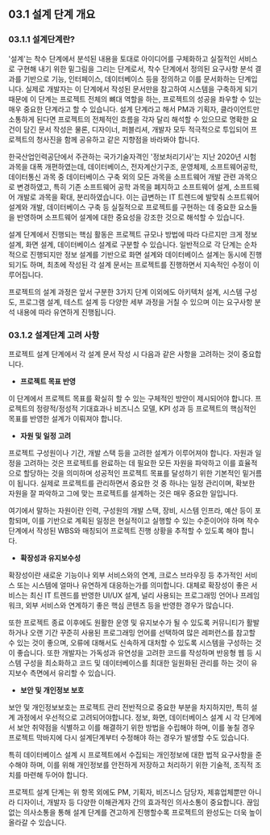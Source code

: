 ## 03.1 설계 단계 개요

### 03.1.1 설계단계란?

'설계'는 착수 단계에서 분석된 내용을 토대로 아이디어를 구체화하고 실질적인 서비스로 구현해 내기 위한 밑그림을 그리는 단계로서, 착수 단계에서 정의된 요구사항 분석 결과를 기반으로 기능, 인터페이스, 데이터베이스 등을 정의하고 이를 문서화하는 단계입니다.
실제로 개발자는 이 단계에서 작성된 문서만을 참고하여 시스템을 구축하게 되기 때문에 이 단계는 프로젝트 전체의 뼈대 역할을 하는, 프로젝트의 성공을 좌우할 수 있는 매우 중요한 단계라고 할 수 있습니다.
설계 단계라고 해서 PM과 기획자, 클라이언트만 소통하게 된다면 프로젝트의 전체적인 흐름을 각자 달리 해석할 수 있으므로 명확한 요건이 담긴 문서 작성은 물론, 디자이너, 퍼블리셔, 개발자 모두 적극적으로 투입되어 프로젝트의 청사진을 함께 공유하고 같은 지향점을 바라봐야 합니다.

한국산업인력공단에서 주관하는 국가기술자격인 '정보처리기사'는 지난 2020년 시험 과목을 대폭 개편하였는데, 데이터베이스, 전자계산기구조, 운영체제, 소프트웨어공학, 데이터통신 과목 중 데이터베이스 구축 외의 모든 과목을 소프트웨어 개발 관련 과목으로 변경하였고, 특히 기존 소프트웨어 공학 과목을 폐지하고 소프트웨어 설계, 소프트웨어 개발로 과목을 확대, 분리하였습니다. 이는 급변하는 IT 트렌드에 발맞춰 소프트웨어 설계와 개발, 데이터베이스 구축 등 실질적으로 프로젝트를 구현하는 데 중요한 요소들을 반영하며 소프트웨어 설계에 대한 중요성을 강조한 것으로 해석할 수 있습니다.

설계 단계에서 진행되는 핵심 활동은 프로젝트 규모나 방법에 따라 다르지만 크게 정보 설계, 화면 설계, 데이터베이스 설계로 구분할 수 있습니다. 일반적으로 각 단계는 순차적으로 진행되지만 정보 설계를 기반으로 화면 설계와 데이터베이스 설계는 동시에 진행되기도 하며, 최초에 작성된 각 설계 문서는 프로젝트를 진행하면서 지속적인 수정이 이루어집니다.

프로젝트의 설계 과정은 앞서 구분한 3가지 단계 이외에도 아키텍처 설계, 시스템 구성도, 프로그램 설계, 테스트 설계 등 다양한 세부 과정을 거칠 수 있으며 이는 요구사항 분석 내용에 따라 유연하게 진행됩니다.

### 03.1.2 설계단계 고려 사항

프로젝트 설계 단계에서 각 설계 문서 작성 시 다음과 같은 사항을 고려하는 것이 중요합니다.

- **프로젝트 목표 반영**

이 단계에서 프로젝트 목표를 확실히 할 수 있는 구체적인 방안이 제시되어야 합니다. 프로젝트의 정량적/정성적 기대효과나 비즈니스 모델, KPI 성과 등 프로젝트의 핵심적인 목표를 반영한 설계가 이뤄져야 합니다.

- **자원 및 일정 고려**

프로젝트 구성원이나 기간, 개발 스택 등을 고려한 설계가 이루어져야 합니다. 자원과 일정을 고려하는 것은 프로젝트를 완료하는 데 필요한 모든 자원을 파악하고 이를 효율적으로 할당하는 것을 의미하며 성공적인 프로젝트 목표를 달성하기 위한 기본적인 밑거름이 됩니다. 실제로 프로젝트를 관리하면서 중요한 것 중 하나는 일정 관리이며, 확보한 자원을 잘 파악하고 그에 맞는 프로젝트를 설계하는 것은 매우 중요한 일입니다.

여기에서 말하는 자원이란 인력, 구성원의 개발 스택, 장비, 시스템 인프라, 예산 등이 포함되며, 이를 기반으로 계획된 일정은 현실적이고 실행할 수 있는 수준이어야 하며 착수단계에서 작성된 WBS와 매칭되어 프로젝트 진행 상황을 추적할 수 있도록 해야 합니다.

- **확장성과 유지보수성**

확장성이란 새로운 기능이나 외부 서비스와의 연계, 크로스 브라우징 등 추가적인 서비스 또는 시스템에 얼마나 유연하게 대응하는가를 의미합니다. 대체로 확장성이 좋은 서비스는 최신 IT 트렌드를 반영한 UI/UX 설계, 널리 사용되는 프로그래밍 언어나 프레임워크, 외부 서비스와 연계하기 좋은 핵심 콘텐츠 등을 반영한 경우가 많습니다.

또한 프로젝트 종료 이후에도 원활한 운영 및 유지보수가 될 수 있도록 커뮤니티가 활발하거나 오랜 기간 꾸준히 사용된 프로그래밍 언어를 선택하여 많은 레퍼런스를 참고할 수 있는 것이 좋으며, 오류에 대해서도 신속하게 대처할 수 있도록 시스템을 구성하는 것이 좋습니다. 또한 개발자는 가독성과 유연성을 고려한 코드를 작성하며 반응형 웹 등 시스템 구성을 최소화하고 코드 및 데이터베이스를 최대한 일원화된 관리를 하는 것이 유지보수 측면에서 유리할 수 있습니다.

- **보안 및 개인정보 보호**

보안 및 개인정보보호는 프로젝트 관리 전반적으로 중요한 부분을 차지하지만, 특히 설계 과정에서 우선적으로 고려되어야합니다. 정보, 화면, 데이터베이스 설계 시 각 단계에서 보안 취약점을 식별하고 이를 해결하기 위한 방법을 수립해야 하며, 이를 놓칠 경우 프로젝트 막바지에 다시 설계단계부터 수정해야 하는 경우가 발생할 수도 있습니다.

특히 데이터베이스 설계 시 프로젝트에서 수집되는 개인정보에 대한 법적 요구사항을 준수해야 하며, 이를 위해 개인정보를 안전하게 저장하고 처리하기 위한 기술적, 조직적 조치를 마련해 두어야 합니다.

프로젝트 설계 단계는 위 항목 외에도 PM, 기획자, 비즈니스 담당자, 제휴업체뿐만 아니라 디자이너, 개발자 등 다양한 이해관계자 간의 효과적인 의사소통이 중요합니다. 끊임없는 의사소통을 통해 설계 단계를 견고하게 진행할수록 프로젝트의 완성도는 더욱 높이 올라갈 수 있습니다.
